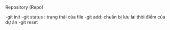 Repository (Repo)

-git init
-git status : trạng thái của file
-git add: chuẩn bị lưu lại thời điểm của dự án
-git reset